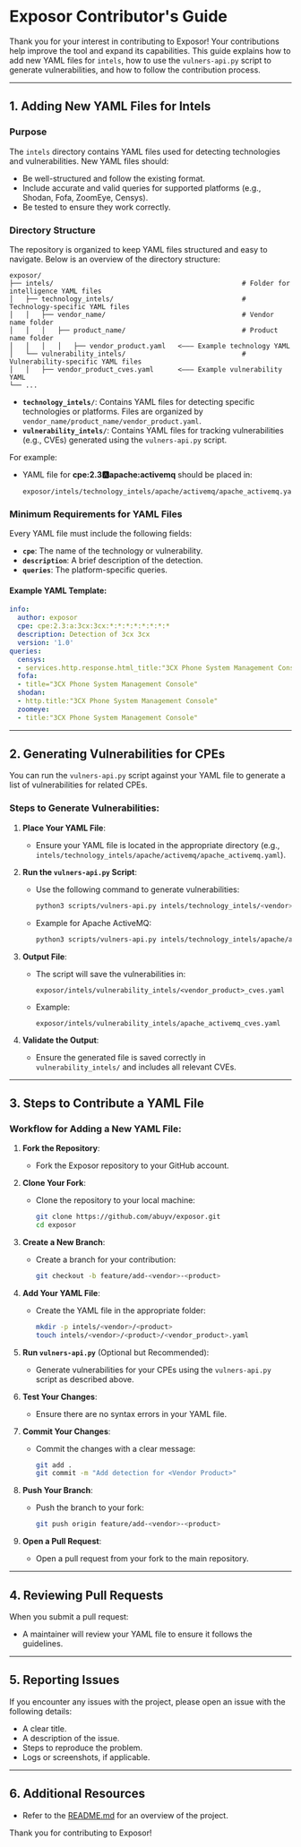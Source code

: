 # Exposor Contributor's Guide

Thank you for your interest in contributing to Exposor! Your contributions help improve the tool and expand its capabilities. This guide explains how to add new YAML files for `intels`, how to use the `vulners-api.py` script to generate vulnerabilities, and how to follow the contribution process.

---

## 1. Adding New YAML Files for Intels

### Purpose
The `intels` directory contains YAML files used for detecting technologies and vulnerabilities. New YAML files should:
- Be well-structured and follow the existing format.
- Include accurate and valid queries for supported platforms (e.g., Shodan, Fofa, ZoomEye, Censys).
- Be tested to ensure they work correctly.

### Directory Structure
The repository is organized to keep YAML files structured and easy to navigate. Below is an overview of the directory structure:

```text
exposor/                               
├── intels/                                               # Folder for intelligence YAML files
│   ├── technology_intels/                                # Technology-specific YAML files 
│   │   ├── vendor_name/                                  # Vendor name folder
│   │   │   ├── product_name/                             # Product name folder
│   │   │   │   ├── vendor_product.yaml   <––– Example technology YAML
│   └── vulnerability_intels/                             # Vulnerability-specific YAML files
│   │   ├── vendor_product_cves.yaml      <––– Example vulnerability YAML
└── ...
```

- **`technology_intels/`**: Contains YAML files for detecting specific technologies or platforms. Files are organized by `vendor_name/product_name/vendor_product.yaml`.
- **`vulnerability_intels/`**: Contains YAML files for tracking vulnerabilities (e.g., CVEs) generated using the `vulners-api.py` script.


For example:
- YAML file for **cpe:2.3:a:apache:activemq** should be placed in:
  ```
  exposor/intels/technology_intels/apache/activemq/apache_activemq.yaml
  ```

### Minimum Requirements for YAML Files
Every YAML file must include the following fields:
- **`cpe`**: The name of the technology or vulnerability.
- **`description`**: A brief description of the detection.
- **`queries`**: The platform-specific queries.

#### Example YAML Template:
```yaml
info:
  author: exposor
  cpe: cpe:2.3:a:3cx:3cx:*:*:*:*:*:*:*:*
  description: Detection of 3cx 3cx
  version: '1.0'
queries:
  censys:
  - services.http.response.html_title:"3CX Phone System Management Console"
  fofa:
  - title="3CX Phone System Management Console"
  shodan:
  - http.title:"3CX Phone System Management Console"
  zoomeye:
  - title:"3CX Phone System Management Console"
```

---

## 2. Generating Vulnerabilities for CPEs

You can run the `vulners-api.py` script against your YAML file to generate a list of vulnerabilities for related CPEs.

### Steps to Generate Vulnerabilities:
1. **Place Your YAML File**:
   - Ensure your YAML file is located in the appropriate directory (e.g., `intels/technology_intels/apache/activemq/apache_activemq.yaml`).

2. **Run the `vulners-api.py` Script**:
   - Use the following command to generate vulnerabilities:
     ```bash
     python3 scripts/vulners-api.py intels/technology_intels/<vendor>/<product>/<vendor_product>.yaml
     ```
   - Example for Apache ActiveMQ:
     ```bash
     python3 scripts/vulners-api.py intels/technology_intels/apache/activemq/apache_activemq.yaml
     ```

3. **Output File**:
   - The script will save the vulnerabilities in:
     ```
     exposor/intels/vulnerability_intels/<vendor_product>_cves.yaml
     ```
   - Example:
     ```
     exposor/intels/vulnerability_intels/apache_activemq_cves.yaml
     ```

4. **Validate the Output**:
   - Ensure the generated file is saved correctly in `vulnerability_intels/` and includes all relevant CVEs.

---

## 3. Steps to Contribute a YAML File

### Workflow for Adding a New YAML File:
1. **Fork the Repository**:
   - Fork the Exposor repository to your GitHub account.

2. **Clone Your Fork**:
   - Clone the repository to your local machine:
     ```bash
     git clone https://github.com/abuyv/exposor.git
     cd exposor
     ```

3. **Create a New Branch**:
   - Create a branch for your contribution:
     ```bash
     git checkout -b feature/add-<vendor>-<product>
     ```

4. **Add Your YAML File**:
   - Create the YAML file in the appropriate folder:
     ```bash
     mkdir -p intels/<vendor>/<product>
     touch intels/<vendor>/<product>/<vendor_product>.yaml
     ```

5. **Run `vulners-api.py`** (Optional but Recommended):
   - Generate vulnerabilities for your CPEs using the `vulners-api.py` script as described above.

6. **Test Your Changes**:
   - Ensure there are no syntax errors in your YAML file.

7. **Commit Your Changes**:
   - Commit the changes with a clear message:
     ```bash
     git add .
     git commit -m "Add detection for <Vendor Product>"
     ```

8. **Push Your Branch**:
   - Push the branch to your fork:
     ```bash
     git push origin feature/add-<vendor>-<product>
     ```

9. **Open a Pull Request**:
   - Open a pull request from your fork to the main repository.

---

## 4. Reviewing Pull Requests

When you submit a pull request:
- A maintainer will review your YAML file to ensure it follows the guidelines.

---

## 5. Reporting Issues

If you encounter any issues with the project, please open an issue with the following details:
- A clear title.
- A description of the issue.
- Steps to reproduce the problem.
- Logs or screenshots, if applicable.

---

## 6. Additional Resources
- Refer to the [README.md](README.md) for an overview of the project.

Thank you for contributing to Exposor!
